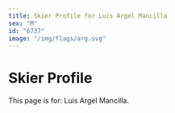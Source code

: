 ```yaml
---
title: Skier Profile for Luis Argel Mancilla
sex: "M"
id: "6737"
image: "/img/flags/arg.svg" 
---
```


# Skier Profile

This page is for: Luis Argel Mancilla.
    
